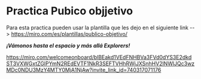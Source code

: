 # Practica Pubico objjetivo

Para esta practica pueden usar la plantilla que les dejo en el siguiente link -->  https://miro.com/es/plantillas/publico-objetivo/

***¡Vámonos hasta el espacio y más allá Explorers!***

https://miro.com/welcomeonboard/blBEakd1VEdFNHBVa3FVd0dYS3E2dkdST3VXWGxtZGlPYmN2REdEVTF1NkR3SEFTVHhRWjJXSnhHV2lNWlJQc3wzMDc0NDU3MzY4MTY0MjA1NjAw?invite_link_id=740317071176